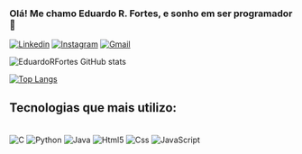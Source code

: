 ### Olá! Me chamo Eduardo R. Fortes, e sonho em ser programador 🤙

[![Linkedin](https://img.shields.io/badge/LinkedIn-0077B5?style=for-the-badge&logo=linkedin&logoColor=white)](https://www.linkedin.com/in/eduardo-rodrigues-fortes-02a75b329/recent-activity/all/) [![Instagram](https://img.shields.io/badge/Instagram-E4405F?style=for-the-badge&logo=instagram&logoColor=white)](https://www.instagram.com/im_fortes/) [![Gmail](https://img.shields.io/badge/Gmail-D14836?style=for-the-badge&logo=gmail&logoColor=white)](rodriguesfortes179@gmail.com)

![EduardoRFortes GitHub stats](https://github-readme-stats.vercel.app/api?username=EduaroRFortes&show_icons=true&theme=transparent)

[![Top Langs](https://github-readme-stats.vercel.app/api/top-langs/?username=EduaroRFortes)](https://github.com/anuraghazra/github-readme-stats)

## Tecnologias que mais utilizo:
<div style="display: inline_block"><br/>
  <img align="center" alt="C" src="https://img.shields.io/badge/C-00599C?style=for-the-badge&logo=c&logoColor=white"/>
  <img align="center" alt="Python" src="https://img.shields.io/badge/Python-3776AB?style=for-the-badge&logo=python&logoColor=white"/>
  <img align="center" alt="Java" src="https://img.shields.io/badge/Java-ED8B00?style=for-the-badge&logo=openjdk&logoColor=white"/>
  <img align="center" alt="Html5" src="https://img.shields.io/badge/HTML5-E34F26?style=for-the-badge&logo=html5&logoColor=white"/>
  <img align="center" alt="Css" src="https://img.shields.io/badge/CSS3-1572B6?style=for-the-badge&logo=css3&logoColor=white"/>
  <img align="center" alt="JavaScript" src="https://img.shields.io/badge/JavaScript-323330?style=for-the-badge&logo=javascript&logoColor=F7DF1E"/>
  
